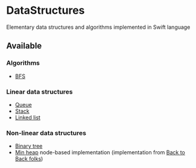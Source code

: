 # DataStructures

Elementary data structures and algorithms implemented in Swift language

## Available 

### Algorithms

- [BFS](https://github.com/GeekingwithMauri/DataStructures/blob/main/Sources/DataStructures/DataStructures/Algorithm/BFS.swift)

### Linear data structures
- [Queue](https://github.com/GeekingwithMauri/DataStructures/blob/main/Sources/DataStructures/DataStructures/Linear/Queue.swift)
- [Stack](https://github.com/GeekingwithMauri/DataStructures/blob/main/Sources/DataStructures/DataStructures/Linear/Stack.swift)
- [Linked list](https://github.com/GeekingwithMauri/DataStructures/blob/main/Sources/DataStructures/DataStructures/Linear/LinkedList.swift)

### Non-linear data structures

- [Binary tree](https://github.com/GeekingwithMauri/DataStructures/blob/main/Sources/DataStructures/DataStructures/Non-linear/BinaryTree.swift)
- [Min heap](https://github.com/GeekingwithMauri/DataStructures/blob/main/Sources/DataStructures/DataStructures/Non-linear/MinHeap.swift) node-based implementation (implementation from [Back to Back folks](https://www.youtube.com/watch?v=g9YK6sftDi0))
